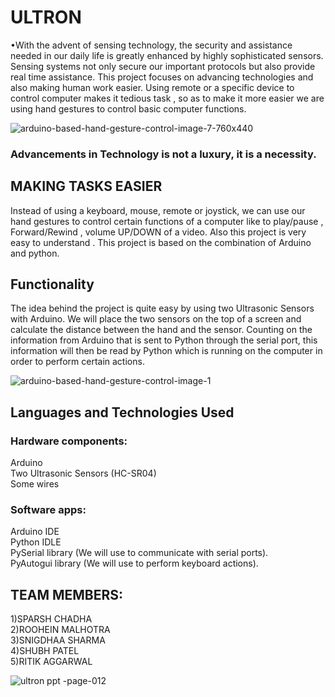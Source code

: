 # ULTRON

•With the advent of sensing technology, the security and assistance needed in our daily life is greatly enhanced by highly sophisticated sensors. Sensing systems not only secure our important protocols but also provide real time assistance. This project focuses on advancing technologies and also making human work easier. Using remote or a specific device to control computer makes it tedious task , so as to make it more easier we are using hand gestures to control basic computer functions.

![arduino-based-hand-gesture-control-image-7-760x440](https://user-images.githubusercontent.com/44002990/48954886-57e88800-ef71-11e8-8f53-561c5e1ed9dc.jpg)

### Advancements in Technology is not a luxury, it is a necessity.

## MAKING TASKS EASIER
Instead of using a keyboard, mouse, remote or joystick, we can use our hand gestures to control certain functions of a computer like to play/pause , Forward/Rewind , volume UP/DOWN of a video. Also this project is very easy to understand . This project is based on the combination of Arduino and python.

## Functionality 
The idea behind the project is quite easy by using two Ultrasonic Sensors with Arduino. We will place the two sensors on the top of a screen and calculate the distance between the hand and the sensor. Counting on the information from Arduino that is sent to Python through the serial port, this information will then be read by Python which is running on the computer in order to perform certain actions.

![arduino-based-hand-gesture-control-image-1](https://user-images.githubusercontent.com/44002990/48954836-1a83fa80-ef71-11e8-9cf6-6f73228878e7.jpg)


## Languages and Technologies Used 
### Hardware components: 
Arduino <br />
Two Ultrasonic Sensors (HC-SR04) <br /> 
Some wires <br/>
### Software apps: 
Arduino IDE <br />
Python IDLE <br />
PySerial library (We will use to communicate with serial ports). <br />
PyAutogui library (We will use to perform keyboard actions). <br />

 ## TEAM MEMBERS:
 1)SPARSH CHADHA <br />
 2)ROOHEIN MALHOTRA <br />
 3)SNIGDHAA SHARMA <br />
 4)SHUBH PATEL <br />
 5)RITIK AGGARWAL <br />
 
![ultron ppt -page-012](https://user-images.githubusercontent.com/44002990/48955392-b9115b00-ef73-11e8-9017-1a120c64c779.jpg)
 
 

